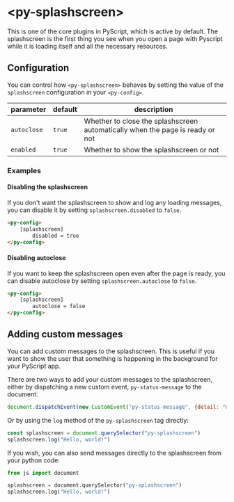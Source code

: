 
# &lt;py-splashscreen&gt;

This is one of the core plugins in PyScript, which is active by default. The splashscreen is the first thing you see when you open a page with Pyscript while it is loading itself and all the necessary resources.

## Configuration

You can control how `<py-splashscreen>` behaves by setting the value of the  `splashscreen` configuration in your `<py-config>`.


| parameter   | default | description |
|-------------|---------|-------------|
| `autoclose` | `true`  | Whether to close the splashscreen automatically when the page is ready or not |
| `enabled` | `true`    | Whether to show the splashscreen or not |

### Examples

#### Disabling the splashscreen

If you don't want the splashscreen to show and log any loading messages, you can disable it by setting `splashscreen.disabled` to `false`.

```html
<py-config>
    [splashscreen]
        disabled = true
</py-config>
```

#### Disabling autoclose

If you want to keep the splashscreen open even after the page is ready, you can disable autoclose by setting `splashscreen.autoclose` to `false`.

```html
<py-config>
    [splashscreen]
        autoclose = false
</py-config>
```

## Adding custom messages

You can add custom messages to the splashscreen. This is useful if you want to show the user that something is happening in the background for your PyScript app.

There are two ways to add your custom messages to the splashscreen, either by dispatching a new custom event, `py-status-message` to the document:


```js
document.dispatchEvent(new CustomEvent("py-status-message", {detail: "Hello, world!"}))
```

Or by using the `log` method of the `py-splashscreen` tag directly:

```js
const splashscreen = document.querySelector("py-splashscreen")
splashscreen.log("Hello, world!")
```

If you wish, you can also send messages directly to the splashscreen from your python code:

```python
from js import document

splashscreen = document.querySelector("py-splashscreen")
splashscreen.log("Hello, world!")
```
